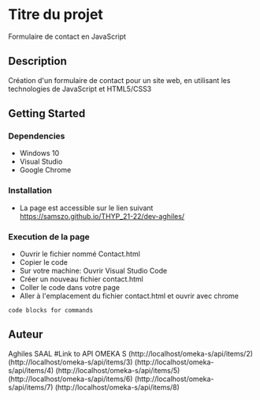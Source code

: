 # Titre du projet

Formulaire de contact en JavaScript

## Description

Création d'un formulaire de contact pour un site web, en utilisant les technologies de JavaScript et HTML5/CSS3

## Getting Started

### Dependencies

*  Windows 10
*  Visual Studio
*  Google Chrome

### Installation

* La page est accessible sur le lien suivant https://samszo.github.io/THYP_21-22/dev-aghiles/

### Execution de la page

* Ouvrir le fichier nommé Contact.html
* Copier le code
* Sur votre machine: Ouvrir Visual Studio Code
* Créer un nouveau fichier contact.html
* Coller le code dans votre page
* Aller à l'emplacement du fichier contact.html et ouvrir avec chrome
```
code blocks for commands
```

## Auteur

Aghiles SAAL
#Link to API OMEKA S
(http://localhost/omeka-s/api/items/2)
(http://localhost/omeka-s/api/items/3)
(http://localhost/omeka-s/api/items/4)
(http://localhost/omeka-s/api/items/5)
(http://localhost/omeka-s/api/items/6)
(http://localhost/omeka-s/api/items/7)
(http://localhost/omeka-s/api/items/8)


